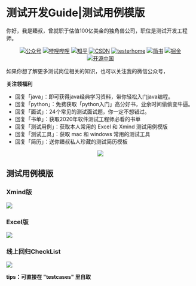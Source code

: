 # 测试开发Guide|测试用例模版
你好，我是臻叔，曾就职于估值100亿美金的独角兽公司，职位是测试开发工程师。 

<p align="center">
  <a href="#测试开发Guide"><img src="https://img.shields.io/badge/公众号-测试开发Guide-brightgreen" alt="公众号"></a>
  <a href="https://space.bilibili.com/382166537"><img src="https://img.shields.io/badge/bilibili-B站-ff69b4" alt="哔哩哔哩"></a>
  <a href="https://www.zhihu.com/people/nethuangdz"><img src="https://img.shields.io/badge/zhihu-知乎-informational" alt="知乎"></a>
  <a href="https://me.csdn.net/dzreal93"><img src="https://img.shields.io/badge/csdn-CSDN-red.svg" alt="CSDN"></a>
  <a href="https://testerhome.com/GitDzreal93"><img src="https://img.shields.io/badge/testerhome-testerhome-blue" alt="testerhome"></a>
  <a href="https://www.jianshu.com/u/ec56cfd67d3c"><img src="https://img.shields.io/badge/jianshu-简书-critical" alt="简书"></a>
  <a href="https://juejin.im/user/5921aec3da2f60005d533584"><img src="https://img.shields.io/badge/juejin-掘金-blue" alt="掘金"></a>
  <a href="https://my.oschina.net/u/3312441"><img src="https://img.shields.io/badge/OSChina-开源中国-green" alt="开源中国"></a>
</p>

如果你想了解更多测试岗位相关的知识，也可以关注我的微信公众号，

**关注领福利**

- 回复「java」：即可获得java经典学习资料，带你轻松入门java编程。
- 回复「python」：免费获取「python入门」高分好书，业余时间偷偷变牛逼。
- 回复「面试」：24个常见的测试面试题，你一定不想错过。
- 回复「书单」：获取2020年软件测试工程师必看的书单
- 回复「测试用例」：获取本人常用的 Excel 和 Xmind 测试用例模版
- 回复「测试工具」：获取 mac 和 windows 常用的测试工具
- 回复「简历」：送你臻叔私人珍藏的测试简历模板

<p align="center">
<img src="http://tva1.sinaimg.cn/large/006F2AR3gy1gdpuoikhq7j32060jsdl8.jpg"width="" style="margin: 0 auto;"/>  
</p>

## 测试用例模版

### Xmind版

![](http://tva1.sinaimg.cn/large/006F2AR3gy1gdpyc888y0j317e186jxf.jpg)



### Excel版

![](http://tva1.sinaimg.cn/large/006F2AR3gy1gdpyee6c0pj31xi0iodo7.jpg)



### 线上回归CheckList

![](http://tva1.sinaimg.cn/large/006F2AR3gy1gdpygggk3gj30zi09uq60.jpg)



**tips：可直接在 "testcases" 里自取**

